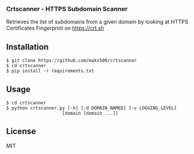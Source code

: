 ### Crtscanner - HTTPS Subdomain Scanner

Retrieves the list of subdomains from a given domain by
looking at HTTPS Certificates Fingerprint on https://crt.sh 

## Installation
```
$ git clone https://github.com/maks500/crtscanner
$ cd crtscanner
$ pip install -r requirements.txt
```

## Usage
```
$ cd crtscanner
$ python crtscanner.py [-h] [-d DOMAIN_NAMED] [-v LOGGING_LEVEL]
                     [domain [domain ...]]
```

## License
MIT
